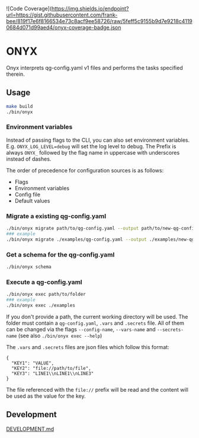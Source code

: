 ![Code Coverage](https://img.shields.io/endpoint?url=https://gist.githubusercontent.com/frank-bee/819f17e6f8166534e73c8acf9ee58726/raw/5feff5c9155b9d7e9218c41190684d071d99aed4/onyx-coverage-badge.json
# ONYX

Onyx interprets qg-config.yaml v1 files and performs the tasks specified therein.

## Usage

```bash
make build
./bin/onyx
```

### Environment variables

Instead of passing flags to the CLI, you can also set environment variables. E.g. `ONYX_LOG_LEVEL=debug` will set the log level to debug. The Prefix is always `ONYX_` followed by the flag name in uppercase with underscores instead of dashes.

The order of precedence for configuration sources is as follows:
- Flags
- Environment variables
- Config file
- Default values

### Migrate a existing qg-config.yaml

```bash
./bin/onyx migrate path/to/qg-config.yaml --output path/to/new-qg-config.yaml
### example
./bin/onyx migrate ./examples/qg-config.yaml --output ./examples/new-qg-config.yaml
```

### Get a schema for the qg-config.yaml

```bash
./bin/onyx schema
```

### Execute a qg-config.yaml

```bash
./bin/onyx exec path/to/folder 
### example
./bin/onyx exec ./examples
```

If you don't provide a path, the current working directory will be used. The folder must contain a `qg-config.yaml`, `.vars` and `.secrets` file. All of them can be changed via the flags `--config-name`, `--vars-name` and `--secrets-name` (see also `./bin/onyx exec --help`)

The `.vars` and `.secrets` files are json files which follow this format:

```
{
  "KEY1": "VALUE",
  "KEY2": "file://path/to/file",
  "KEY3": "LINE1\\nLINE1\\nLINE3"
}
```

The file referenced with the `file://` prefix will be read and the content will be used as the value for the key.


## Development

[DEVELOPMENT.md](DEVELOPMENT.md)
